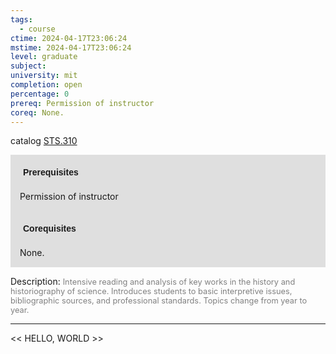 ```yaml
---
tags:
  - course
ctime: 2024-04-17T23:06:24
mstime: 2024-04-17T23:06:24
level: graduate
subject: 
university: mit
completion: open
percentage: 0
prereq: Permission of instructor
coreq: None.
---
```


catalog [STS.310](http://student.mit.edu/catalog/mSTSb.html#STS.310)

<span style="display: block; padding: 15px; background-color: rgb(100, 100, 100, 0.2);"><font id="m_prereq4151_0" style="display: block; font-family: Arial, sans-serif; font-weight: bold; padding: 5px">Prerequisites</font><br><span id="prereq4151_0">Permission of instructor</span></span>
<span style="display: block; padding: 15px; background-color: rgb(100, 100, 100, 0.2);"><font id="m_coreq4151_0" style="display: block; font-family: Arial, sans-serif; font-weight: bold; padding: 5px">Corequisites</font><br><span id="coreq4151_0">None.</span></span>

<font style="">Description:</font>
<font style="color: grey; font-size: 0.8rem;">Intensive reading and analysis of key works in the history and historiography of science. Introduces students to basic interpretive issues, bibliographic sources, and professional standards. Topics change from year to year.</font>



---

<< HELLO, WORLD >>

